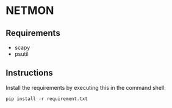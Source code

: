 # NETMON

## Requirements
- scapy
- psutil

## Instructions

Install the requirements by executing this in the command shell:

```
pip install -r requirement.txt
```


